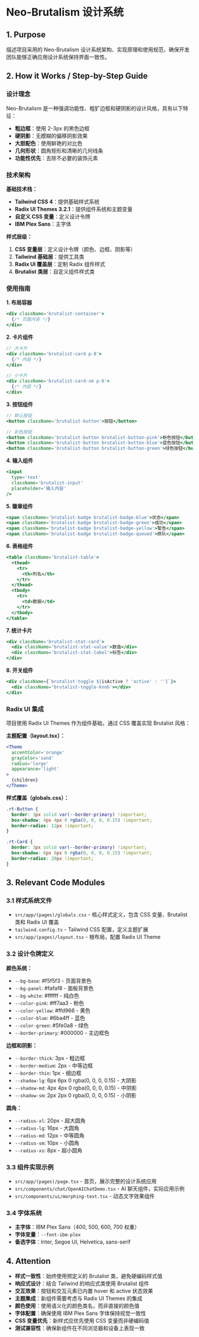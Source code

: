 # Neo-Brutalism 设计系统

## 1. Purpose

描述项目采用的 Neo-Brutalism 设计系统架构、实现原理和使用规范，确保开发团队能够正确应用设计系统保持界面一致性。

## 2. How it Works / Step-by-Step Guide

### 设计理念

Neo-Brutalism 是一种强调功能性、粗犷边框和硬阴影的设计风格，具有以下特征：
- **粗边框**：使用 2-3px 的黑色边框
- **硬阴影**：无模糊的偏移阴影效果
- **大胆配色**：使用鲜艳的对比色
- **几何形状**：圆角矩形和清晰的几何线条
- **功能性优先**：去除不必要的装饰元素

### 技术架构

**基础技术栈：**
- **Tailwind CSS 4**：提供基础样式系统
- **Radix UI Themes 3.2.1**：提供组件系统和主题变量
- **自定义 CSS 变量**：定义设计令牌
- **IBM Plex Sans**：主字体

**样式层级：**
1. **CSS 变量层**：定义设计令牌（颜色、边框、阴影等）
2. **Tailwind 基础层**：提供工具类
3. **Radix UI 覆盖层**：定制 Radix 组件样式
4. **Brutalist 类层**：自定义组件样式类

### 使用指南

**1. 布局容器**
```jsx
<div className='brutalist-container'>
  {/* 页面内容 */}
</div>
```

**2. 卡片组件**
```jsx
// 大卡片
<div className='brutalist-card p-8'>
  {/* 内容 */}
</div>

// 小卡片
<div className='brutalist-card-sm p-6'>
  {/* 内容 */}
</div>
```

**3. 按钮组件**
```jsx
// 默认按钮
<button className='brutalist-button'>按钮</button>

// 彩色按钮
<button className='brutalist-button brutalist-button-pink'>粉色按钮</button>
<button className='brutalist-button brutalist-button-blue'>蓝色按钮</button>
<button className='brutalist-button brutalist-button-green'>绿色按钮</button>
```

**4. 输入组件**
```jsx
<input
  type='text'
  className='brutalist-input'
  placeholder='输入内容'
/>
```

**5. 徽章组件**
```jsx
<span className='brutalist-badge brutalist-badge-blue'>状态</span>
<span className='brutalist-badge brutalist-badge-green'>成功</span>
<span className='brutalist-badge brutalist-badge-yellow'>警告</span>
<span className='brutalist-badge brutalist-badge-queued'>排队</span>
```

**6. 表格组件**
```jsx
<table className='brutalist-table'>
  <thead>
    <tr>
      <th>列名</th>
    </tr>
  </thead>
  <tbody>
    <tr>
      <td>数据</td>
    </tr>
  </tbody>
</table>
```

**7. 统计卡片**
```jsx
<div className='brutalist-stat-card'>
  <div className='brutalist-stat-value'>数值</div>
  <div className='brutalist-stat-label'>标签</div>
</div>
```

**8. 开关组件**
```jsx
<div className={`brutalist-toggle ${isActive ? 'active' : ''}`}>
  <div className='brutalist-toggle-knob'></div>
</div>
```

### Radix UI 集成

项目使用 Radix UI Themes 作为组件基础，通过 CSS 覆盖实现 Brutalist 风格：

**主题配置（layout.tsx）：**
```jsx
<Theme
  accentColor='orange'
  grayColor='sand'
  radius='large'
  appearance='light'
>
  {children}
</Theme>
```

**样式覆盖（globals.css）：**
```css
.rt-Button {
  border: 3px solid var(--border-primary) !important;
  box-shadow: 4px 4px 0 rgba(0, 0, 0, 0.15) !important;
  border-radius: 12px !important;
}

.rt-Card {
  border: 3px solid var(--border-primary) !important;
  box-shadow: 6px 6px 0 rgba(0, 0, 0, 0.15) !important;
  border-radius: 20px !important;
}
```

## 3. Relevant Code Modules

### 3.1 样式系统文件

- `src/app/(pages)/globals.css` - 核心样式定义，包含 CSS 变量、Brutalist 类和 Radix UI 覆盖
- `tailwind.config.ts` - Tailwind CSS 配置，定义主题扩展
- `src/app/(pages)/layout.tsx` - 根布局，配置 Radix UI Theme

### 3.2 设计令牌定义

**颜色系统：**
- `--bg-base`: #f5f5f3 - 页面背景色
- `--bg-panel`: #fafaf8 - 面板背景色
- `--bg-white`: #ffffff - 纯白色
- `--color-pink`: #ff7aa3 - 粉色
- `--color-yellow`: #ffd966 - 黄色
- `--color-blue`: #6ba4ff - 蓝色
- `--color-green`: #5fe0a8 - 绿色
- `--border-primary`: #000000 - 主边框色

**边框和阴影：**
- `--border-thick`: 3px - 粗边框
- `--border-medium`: 2px - 中等边框
- `--border-thin`: 1px - 细边框
- `--shadow-lg`: 6px 6px 0 rgba(0, 0, 0, 0.15) - 大阴影
- `--shadow-md`: 4px 4px 0 rgba(0, 0, 0, 0.15) - 中阴影
- `--shadow-sm`: 2px 2px 0 rgba(0, 0, 0, 0.15) - 小阴影

**圆角：**
- `--radius-xl`: 20px - 超大圆角
- `--radius-lg`: 16px - 大圆角
- `--radius-md`: 12px - 中等圆角
- `--radius-sm`: 10px - 小圆角
- `--radius-xs`: 8px - 超小圆角

### 3.3 组件实现示例

- `src/app/(pages)/page.tsx` - 首页，展示完整的设计系统应用
- `src/components/chat/OpenAIChatDemo.tsx` - AI 聊天组件，实际应用示例
- `src/components/ui/morphing-text.tsx` - 动态文字效果组件

### 3.4 字体系统

- **主字体**：IBM Plex Sans（400, 500, 600, 700 权重）
- **字体变量**：`--font-ibm-plex`
- **备选字体**：Inter, Segoe UI, Helvetica, sans-serif

## 4. Attention

- **样式一致性**：始终使用预定义的 Brutalist 类，避免硬编码样式值
- **响应式设计**：结合 Tailwind 的响应式类使用 Brutalist 组件
- **交互效果**：按钮和交互元素已内置 hover 和 active 状态效果
- **主题集成**：新组件需要考虑与 Radix UI Themes 的集成
- **颜色使用**：使用语义化的颜色类名，而非直接的颜色值
- **字体配置**：确保使用 IBM Plex Sans 字体保持视觉一致性
- **CSS 变量优先**：新样式应优先使用 CSS 变量而非硬编码值
- **测试兼容性**：确保新组件在不同浏览器和设备上表现一致
